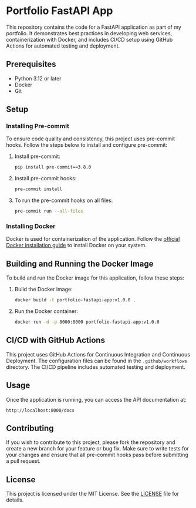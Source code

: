 # Portfolio FastAPI App

This repository contains the code for a FastAPI application as part of my portfolio. It demonstrates best practices in developing web services, containerization with Docker, and includes CI/CD setup using GitHub Actions for automated testing and deployment.

## Prerequisites

- Python 3.12 or later
- Docker
- Git

## Setup

### Installing Pre-commit

To ensure code quality and consistency, this project uses pre-commit hooks. Follow the steps below to install and configure pre-commit:

1. Install pre-commit:
   ```sh
   pip install pre-commit==3.8.0
   ```

2. Install pre-commit hooks:
   ```sh
   pre-commit install
   ```

3. To run the pre-commit hooks on all files:
   ```sh
   pre-commit run --all-files
   ```

### Installing Docker

Docker is used for containerization of the application. Follow the [official Docker installation guide](https://docs.docker.com/engine/install/) to install Docker on your system.

## Building and Running the Docker Image

To build and run the Docker image for this application, follow these steps:

1. Build the Docker image:
   ```sh
   docker build -t portfolio-fastapi-app:v1.0.0 .
   ```

2. Run the Docker container:
   ```sh
   docker run -d -p 8000:8000 portfolio-fastapi-app:v1.0.0
   ```

## CI/CD with GitHub Actions

This project uses GitHub Actions for Continuous Integration and Continuous Deployment. The configuration files can be found in the `.github/workflows` directory. The CI/CD pipeline includes automated testing and deployment.

## Usage

Once the application is running, you can access the API documentation at:
```
http://localhost:8000/docs
```

## Contributing

If you wish to contribute to this project, please fork the repository and create a new branch for your feature or bug fix. Make sure to write tests for your changes and ensure that all pre-commit hooks pass before submitting a pull request.

## License

This project is licensed under the MIT License. See the [LICENSE](LICENSE) file for details.
